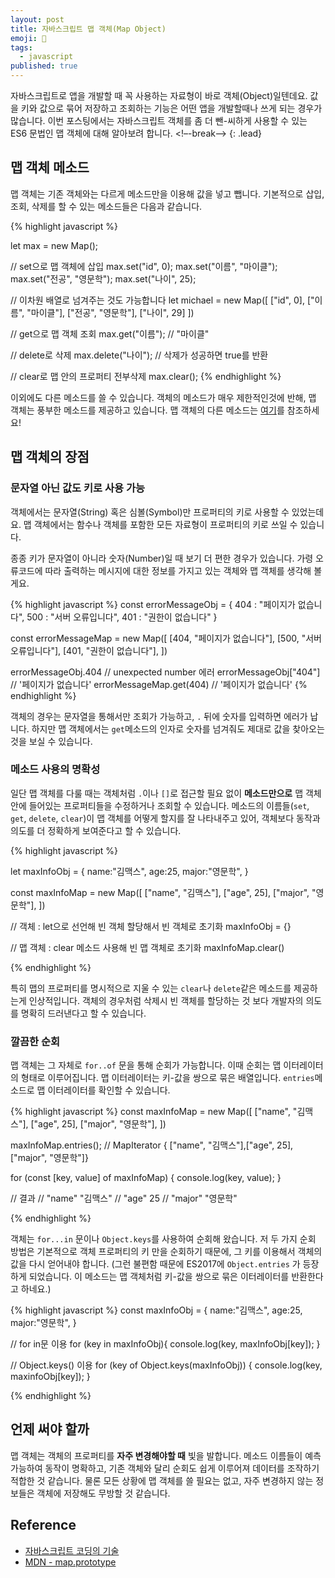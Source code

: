 ```yaml
---
layout: post
title: 자바스크립트 맵 객체(Map Object)
emoji: 👜
tags:
  - javascript
published: true
---
```


자바스크립트로 앱을 개발할 때 꼭 사용하는 자료형이 바로 객체(Object)일텐데요. 값을 키와 값으로 묶어 저장하고 조회하는 기능은 어떤 앱을 개발할때나 쓰게 되는 경우가 많습니다. 이번 포스팅에서는 자바스크립트 객체를 좀 더 뺀-씨하게 사용할 수 있는 ES6 문법인 맵 객체에 대해 알아보려 합니다.
<!–-break-–>
{: .lead}

## 맵 객체 메소드
맵 객체는 기존 객체와는 다르게 메소드만을 이용해 값을 넣고 뺍니다. 기본적으로 삽입, 조회, 삭제를 할 수 있는 메소드들은 다음과 같습니다.  

{% highlight javascript  %}

let max = new Map();

// set으로 맵 객체에 삽입
max.set("id", 0);
max.set("이름", "마이클");
max.set("전공", "영문학");
max.set("나이", 25);

// 이차원 배열로 넘겨주는 것도 가능합니다
let michael = new Map([
    ["id", 0],
    ["이름", "마이클"],
    ["전공", "영문학"],
    ["나이", 29]
])

// get으로 맵 객체 조회
max.get("이름"); // "마이클"

// delete로 삭제
max.delete("나이"); // 삭제가 성공하면 true를 반환

// clear로 맵 안의 프로퍼티 전부삭제
max.clear();
{% endhighlight %}

이외에도 다른 메소드를 쓸 수 있습니다. 객체의 메소드가 매우 제한적인것에 반해, 맵 객체는 풍부한 메소드를 제공하고 있습니다. 맵 객체의 다른 메소드는 [여기](https://developer.mozilla.org/ko/docs/Web/JavaScript/Reference/Global_Objects/Map)를 참조하세요!

## 맵 객체의 장점

### 문자열 아닌 값도 키로 사용 가능
객체에서는 문자열(String) 혹은 심볼(Symbol)만 프로퍼티의 키로 사용할 수 있었는데요. 맵 객체에서는 함수나 객체를 포함한 모든 자료형이 프로퍼티의 키로 쓰일 수 있습니다.  

종종 키가 문자열이 아니라 숫자(Number)일 때 보기 더 편한 경우가 있습니다. 가령 오류코드에 따라 출력하는 메시지에 대한 정보를 가지고 있는 객체와 맵 객체를 생각해 볼게요.  

{% highlight javascript  %}
const errorMessageObj = {
    404 : "페이지가 없습니다",
    500 : "서버 오류입니다",
    401 : "권한이 없습니다"
}

const errorMessageMap = new Map([
    [404, "페이지가 없습니다"],
    [500, "서버 오류입니다"],
    [401, "권한이 없습니다"],
])

errorMessageObj.404         // unexpected number 에러
errorMessageObj["404"]      // '페이지가 없습니다'
errorMessageMap.get(404)    // '페이지가 없습니다'
{% endhighlight %}

객체의 경우는 문자열을 통해서만 조회가 가능하고, `.` 뒤에 숫자를 입력하면 에러가 납니다. 하지만 맵 객체에서는 `get`메소드의 인자로 숫자를 넘겨줘도 제대로 값을 찾아오는 것을 보실 수 있습니다.

### 메소드 사용의 명확성
일단 맵 객체를 다룰 때는 객체처럼 `.`이나 `[]`로 접근할 필요 없이 **메소드만으로** 맵 객체 안에 들어있는 프로퍼티들을 수정하거나 조회할 수 있습니다. 메소드의 이름들(`set`, `get`, `delete`, `clear`)이 맵 객체를 어떻게 할지를 잘 나타내주고 있어, 객체보다 동작과 의도를 더 정확하게 보여준다고 할 수 있습니다.

{% highlight javascript  %}

let maxInfoObj = {
    name:"김맥스",
    age:25,
    major:"영문학",
}

const maxInfoMap = new Map([
    ["name", "김맥스"],
    ["age", 25],
    ["major", "영문학"],
])

// 객체 : let으로 선언해 빈 객체 할당해서 빈 객체로 초기화
maxInfoObj = {} 

// 맵 객체 : clear 메소드 사용해 빈 맵 객체로 초기화
maxInfoMap.clear() 

{% endhighlight %}

특히 맵의 프로퍼티를 명시적으로 지울 수 있는 `clear`나 `delete`같은 메소드를 제공하는게 인상적입니다. 객체의 경우처럼 삭제시 빈 객체를 할당하는 것 보다 개발자의 의도를 명확히 드러낸다고 할 수 있습니다. 

### 깔끔한 순회

맵 객체는 그 자체로 `for..of` 문을 통해 순회가 가능합니다. 이때 순회는 맵 이터레이터의 형태로 이루어집니다. 맵 이터레이터는 키-값을 쌍으로 묶은 배열입니다. `entries`메소드로 맵 이터레이터를 확인할 수 있습니다.

{% highlight javascript  %}
const maxInfoMap = new Map([
    ["name", "김맥스"],
    ["age", 25],
    ["major", "영문학"],
])

maxInfoMap.entries();
// MapIterator { ["name", "김맥스"],["age", 25],["major", "영문학"]}


for (const [key, value] of maxInfoMap) {
    console.log(key, value);
}

// 결과
// "name" "김맥스"
// "age" 25
// "major" "영문학"

{% endhighlight %}

객체는 `for...in` 문이나 `Object.keys`를 사용하여 순회해 왔습니다. 저 두 가지 순회 방법은 기본적으로 객체 프로퍼티의 키 만을 순회하기 때문에, 그 키를 이용해서 객체의 값을 다시 얻어내야 합니다. (그런 불편함 때문에 ES2017에 `Object.entries` 가 등장하게 되었습니다. 이 메소드는 맵 객체처럼 키-값을 쌍으로 묶은 이터레이터를 반환한다고 하네요.)

{% highlight javascript  %}
const maxInfoObj = {
    name:"김맥스",
    age:25,
    major:"영문학",
}

// for in문 이용
for (key in maxInfoObj){
    console.log(key, maxInfoObj[key]);
}

// Object.keys() 이용
for (key of Object.keys(maxInfoObj)) {
    console.log(key, maxinfoObj[key]);
}

{% endhighlight %}

## 언제 써야 할까
맵 객체는 객체의 프로퍼티를 **자주 변경해야할 때** 빛을 발합니다. 메소드 이름들이 예측 가능하여 동작이 명확하고, 기존 객체와 달리 순회도 쉽게 이루어져 데이터를 조작하기 적합한 것 같습니다. 물론 모든 상황에 맵 객체를 쓸 필요는 없고, 자주 변경하지 않는 정보들은 객체에 저장해도 무방할 것 같습니다. 

## Reference
- [자바스크립트 코딩의 기술](https://github.com/gilbutITbook/007030)
- [MDN - map.prototype](https://developer.mozilla.org/ko/docs/Web/JavaScript/Reference/Global_Objects/Map)